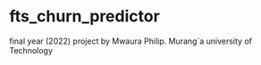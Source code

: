 # fts_churn_predictor
final year (2022) project by Mwaura Philip. Murang`a university of Technology 
